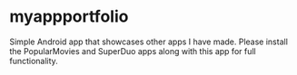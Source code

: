 # myappportfolio
Simple Android app that showcases other apps I have made. Please install the PopularMovies and SuperDuo apps along with this app for full functionality.
